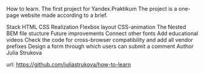 How to learn. The first project for Yandex.Praktikum
The project is a one-page website made according to a brief.

Stack
HTML
CSS
Realization
Flexbox layout
CSS-animation
The Nested BEM file stucture
Future improvements
Connect other fonts
Add educational videos
Check the code for cross-browser compatibility and add all vendor prefixes
Design a form through which users can submit a comment
Author
Julia Strukova

url:
https://github.com/juliastrukova/how-to-learn